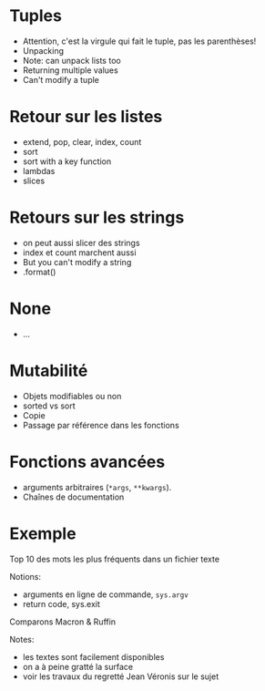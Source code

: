 
# Tuples

* Attention, c'est la virgule qui fait le tuple, pas les parenthèses!
* Unpacking
* Note: can unpack lists too
* Returning multiple values
* Can't modify a tuple


# Retour sur les listes

* extend, pop, clear, index, count
* sort
* sort with a key function
* lambdas
* slices

# Retours sur les strings

* on peut aussi slicer des strings
* index et count marchent aussi
* But you can't modify a string
* .format()


# None

* ...

# Mutabilité

* Objets modifiables ou non
* sorted vs sort
* Copie
* Passage par référence dans les fonctions


# Fonctions avancées

* arguments arbitraires (`*args`, `**kwargs`).
* Chaînes de documentation


# Exemple

Top 10 des mots les plus fréquents dans un fichier texte

Notions:
* arguments en ligne de commande, `sys.argv`
* return code, sys.exit

Comparons Macron & Ruffin

Notes:
- les textes sont facilement disponibles
- on a à peine gratté la surface
- voir les travaux du regretté Jean Véronis sur le sujet
